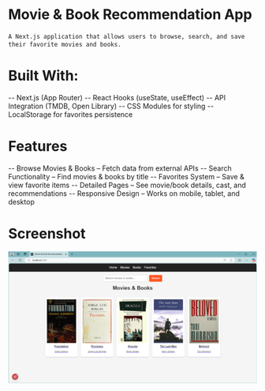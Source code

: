 # Movie & Book Recommendation App
    A Next.js application that allows users to browse, search, and save their favorite movies and books.

# Built With:

-- Next.js (App Router)
-- React Hooks (useState, useEffect)
-- API Integration (TMDB, Open Library)
-- CSS Modules for styling
-- LocalStorage for favorites persistence

# Features
-- Browse Movies & Books – Fetch data from external APIs
-- Search Functionality – Find movies & books by title
-- Favorites System – Save & view favorite items
-- Detailed Pages – See movie/book details, cast, and recommendations
-- Responsive Design – Works on mobile, tablet, and desktop

# Screenshot
![Home-Page](<Screenshot 2025-04-01 102905.png>)

